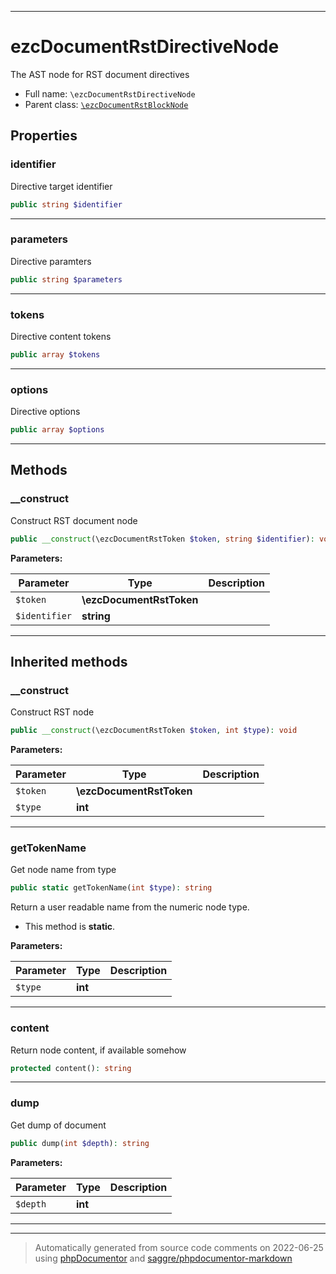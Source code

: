 ***

# ezcDocumentRstDirectiveNode

The AST node for RST document directives



* Full name: `\ezcDocumentRstDirectiveNode`
* Parent class: [`\ezcDocumentRstBlockNode`](./ezcDocumentRstBlockNode.md)



## Properties


### identifier

Directive target identifier

```php
public string $identifier
```






***

### parameters

Directive paramters

```php
public string $parameters
```






***

### tokens

Directive content tokens

```php
public array $tokens
```






***

### options

Directive options

```php
public array $options
```






***

## Methods


### __construct

Construct RST document node

```php
public __construct(\ezcDocumentRstToken $token, string $identifier): void
```








**Parameters:**

| Parameter | Type | Description |
|-----------|------|-------------|
| `$token` | **\ezcDocumentRstToken** |  |
| `$identifier` | **string** |  |




***


## Inherited methods


### __construct

Construct RST node

```php
public __construct(\ezcDocumentRstToken $token, int $type): void
```








**Parameters:**

| Parameter | Type | Description |
|-----------|------|-------------|
| `$token` | **\ezcDocumentRstToken** |  |
| `$type` | **int** |  |




***

### getTokenName

Get node name from type

```php
public static getTokenName(int $type): string
```

Return a user readable name from the numeric node type.

* This method is **static**.




**Parameters:**

| Parameter | Type | Description |
|-----------|------|-------------|
| `$type` | **int** |  |




***

### content

Return node content, if available somehow

```php
protected content(): string
```











***

### dump

Get dump of document

```php
public dump(int $depth): string
```








**Parameters:**

| Parameter | Type | Description |
|-----------|------|-------------|
| `$depth` | **int** |  |




***


***
> Automatically generated from source code comments on 2022-06-25 using [phpDocumentor](http://www.phpdoc.org/) and [saggre/phpdocumentor-markdown](https://github.com/Saggre/phpDocumentor-markdown)
